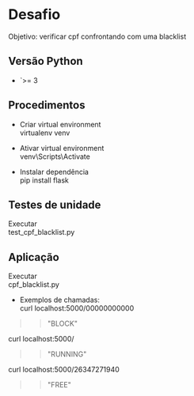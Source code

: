 # Desafio
Objetivo: verificar cpf confrontando com uma blacklist

## Versão Python
 - `>= 3

## Procedimentos
 - Criar virtual environment <br />
 virtualenv venv

 - Ativar virtual environment <br />
 venv\Scripts\Activate
 
 - Instalar dependência <br />
 pip install flask

## Testes de unidade
 Executar <br />test_cpf_blacklist.py
 
## Aplicação
 Executar <br />cpf_blacklist.py
 
 - Exemplos de chamadas: <br />
 curl localhost:5000/00000000000
 >> "BLOCK"
 
 curl localhost:5000/
 >> "RUNNING"
 
 curl localhost:5000/26347271940
 >> "FREE"